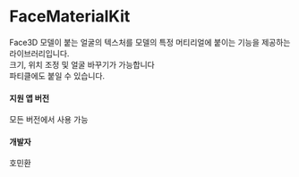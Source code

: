 # FaceMaterialKit
Face3D 모델이 붙는 얼굴의 텍스처를 모델의 특정 머티리얼에 붙이는 기능을 제공하는 라이브러리입니다.<br>
크기, 위치 조정 및 얼굴 바꾸기가 가능합니다<br>
파티클에도 붙일 수 있습니다.

#### 지원 앱 버전
모든 버전에서 사용 가능

#### 개발자
호민환
